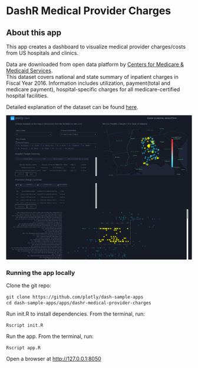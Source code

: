 # DashR Medical Provider Charges

## About this app

This app creates a dashboard to visualize medical provider charges/costs from US hospitals and clinics.

Data are downloaded from open data platform by [Centers for Medicare & Medicaid Services](https://www.cms.gov/Research-Statistics-Data-and-Systems/Statistics-Trends-and-Reports/Medicare-Provider-Charge-Data/Inpatient2016.html).  
This dataset covers national and state summary of inpatient charges in Fiscal Year 2016. Information includes utilization, payment(total and medicare payment), hospital-specific charges for all medicare-certified hospital facilities.

Detailed explanation of the dataset can be found [here](https://data.cms.gov/Medicare-Inpatient/Inpatient-Prospective-Payment-System-IPPS-Provider/fm2n-hjj6).

![screenshot](assets/dashr-medical-provider-screenshot.png)

### Running the app locally
Clone the git repo:

```
git clone https://github.com/plotly/dash-sample-apps
cd dash-sample-apps/apps/dashr-medical-provider-charges
```

Run init.R to install dependencies. From the terminal, run:
```
Rscript init.R
```

Run the app. From the terminal, run:
```
Rscript app.R
```

Open a browser at http://127.0.0.1:8050

